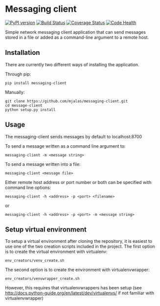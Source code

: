 # Messaging client
[![PyPI version](https://badge.fury.io/py/messaging-client.svg)](https://badge.fury.io/py/messaging-client)
[![Build Status](https://travis-ci.org/mjalas/messaging-client.svg?branch=master)](https://travis-ci.org/mjalas/messaging-client)
[![Coverage Status](https://coveralls.io/repos/github/mjalas/messaging-client/badge.svg?branch=master)](https://coveralls.io/github/mjalas/messaging-client?branch=master)
[![Code Health](https://landscape.io/github/mjalas/messaging-client/master/landscape.svg?style=flat)](https://landscape.io/github/mjalas/messaging-client/master)

Simple network messaging client application that can send messages stored in a file or added as a command-line argument to a remote host.

## Installation

There are currently two different ways of installing the application.

Through pip:
```
pip install messaging-client
```

Manually:
```
git clone https://github.com/mjalas/messaging-client.git
cd message-client
python setup.py install
```

## Usage

The messaging-client sends messages by default to localhost:8700

To send a message written as a command line argument to:
```
messaging-client -m <message string>
```

To send a message written into a file:
```
messaging-client <message file>
```

Either remote host address or port number or both can be specified with command line options:

```
messaging-client -h <address> -p <port> <filename>
```
or
```
messaging-client -h <address> -p <port> -m <message string>
```

## Setup virtual environment

To setup a virtual environment after cloning the repository, it is easiest to use one of the two creation scripts included in the project. The first option is to create the virtual environment with virtualenv:

```
env_creators/venv_create.sh
```

The second option is to create the environment with virtualenvwrapper:

```
env_creators/venvwrapper_create.sh
```

However, this requires that virtualenvwrappers has been setup (see http://docs.python-guide.org/en/latest/dev/virtualenvs/ if not familiar with virtualenvwrapper)
